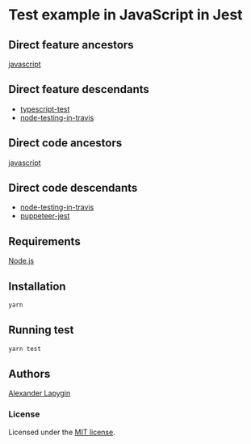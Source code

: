 # Test example in JavaScript in Jest

## Direct feature ancestors

[javascript](https://github.com/softspider/javascript)

## Direct feature descendants

* [typescript-test](https://github.com/softspider/typescript-test)
* [node-testing-in-travis](https://github.com/softspider/node-testing-in-travis)

## Direct code ancestors

[javascript](https://github.com/softspider/javascript)

## Direct code descendants

* [node-testing-in-travis](https://github.com/softspider/node-testing-in-travis)
* [puppeteer-jest](https://github.com/softspider/puppeteer-jest)


## Requirements

[Node.js](https://nodejs.org/en/download/package-manager/)

## Installation

```sh
yarn
```

## Running test

```sh
yarn test
```

## Authors

[Alexander Lapygin](https://github.com/AlexanderLapygin)

### License

Licensed under the [MIT license](./LICENSE).
